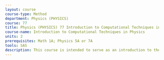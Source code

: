```yaml
---
layout: course 
course-type: Method
department: Physics (PHYSICS)
course: 77
title: Physics (PHYSICS) 77 Introduction to Computational Techniques in Physics
course-name: Introduction to Computational Techniques in Physics
units: 2
prerequisites: Math 1A; Physics 5A or 7A
tools: SAS
description: This course is intended to serve as an introduction to the SAS programming language for Windows in an applied, workshop environment. Emphasis is on data management and programming in a public health research setting. Topics include SAS language to compute, recode, label, and format variables as well as sort, subset, concatenate, and merge data sets. SAS statistical procedures will be used to compute univariate and bivariate summary statistics and tests, simple linear models,graphical plots, and statistical output data sets.
---
```

